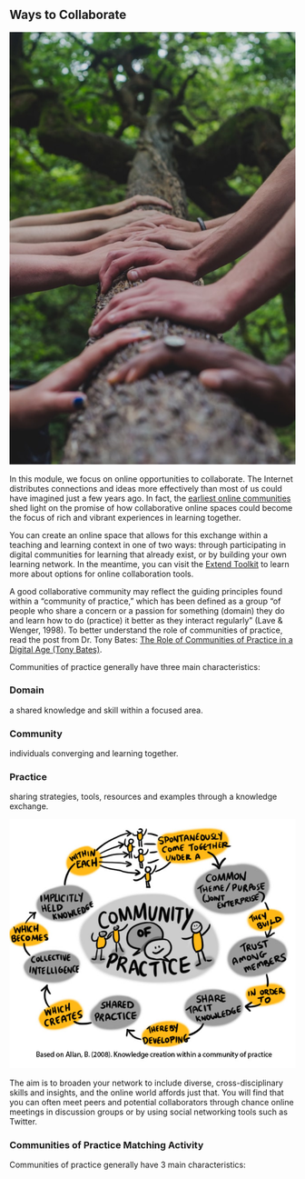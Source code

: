 ## Ways to Collaborate

![](images/shane-rounce-DNkoNXQti3c-unsplash.jpg)

In this module, we focus on online opportunities to collaborate. The Internet distributes connections and ideas more effectively than most of us could have imagined just a few years ago. In fact, the [earliest online communities](http://blog.higherlogic.com/the-well-where-online-community-began) shed light on the promise of how collaborative online spaces could become the focus of rich and vibrant experiences in learning together.

You can create an online space that allows for this exchange within a teaching and learning context in one of two ways: through participating in digital communities for learning that already exist, or by building your own learning network. In the meantime, you can visit the [Extend Toolkit](https://toolkit.ecampusontario.ca/) to learn more about options for online collaboration tools.

A good collaborative community may reflect the guiding principles found within a “community of practice,” which has been defined as a group “of people who share a concern or a passion for something (domain) they do and learn how to do (practice) it better as they interact regularly” (Lave & Wenger, 1998). To better understand the role of communities of practice, read the post from Dr. Tony Bates: [The Role of Communities of Practice in a Digital Age (Tony Bates)](http://www.tonybates.ca/2014/10/01/the-role-of-communities-of-practice-in-a-digital-age/).

Communities of practice generally have three main characteristics:

### Domain

a shared knowledge and skill within a focused area.

### Community

individuals converging and learning together.

### Practice

sharing strategies, tools, resources and examples through a knowledge exchange.

![A Circle of People, representing a community of practice illustating that a community of practice spontaneously comes togehter under a common/theme/purpose to build trust among members in order to share tactic knowledge thereby developing shared practice.  This creates collective intelligence which becomes implicitly held knowledge with each other. ](images/38547088821_54f179c177_o.jpg)

The aim is to broaden your network to include diverse, cross-disciplinary skills and insights, and the online world affords just that. You will find that you can often meet peers and potential collaborators through chance online meetings in discussion groups or by using social networking tools such as Twitter.

### Communities of Practice Matching Activity

Communities of practice generally have 3 main characteristics:
